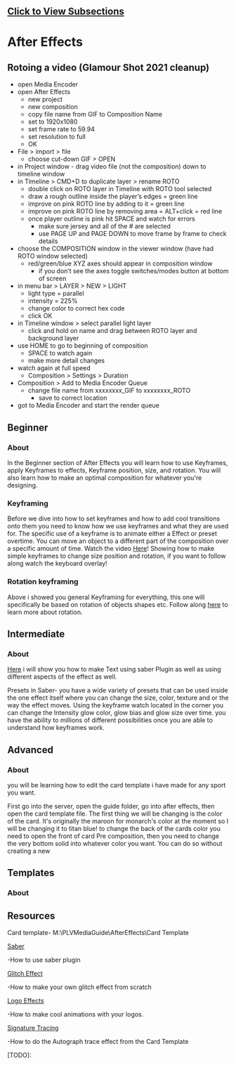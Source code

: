 ## [Click to View Subsections](cf213dd4-a69f-4ed0-a1b8-906a391a3161)

After Effects
=============

Rotoing a video (Glamour Shot 2021 cleanup)
-------------------------------------------

*   open Media Encoder
*   open After Effects
    *   new project
    *   new composition
    *   copy file name from GIF to Composition Name
    *   set to 1920x1080
    *   set frame rate to 59.94
    *   set resolution to full
    *   OK
*   File > import > file
    *   choose cut-down GIF > OPEN
*   in Project window - drag video file (not the composition) down to timeline window
*   in Timeline > CMD+D to duplicate layer > rename ROTO
    *   double click on ROTO layer in Timeline with ROTO tool selected
    *   draw a rough outline inside the player’s edges = green line
    *   improve on pink ROTO line by adding to it = green line
    *   improve on pink ROTO line by removing area = ALT+click = red line
    *   once player outline is pink hit SPACE and watch for errors
        *   make sure jersey and all of the # are selected
        *   use PAGE UP and PAGE DOWN to move frame by frame to check details
*   choose the COMPOSITION window in the viewer window (have had ROTO window selected)
    *   red/green/blue XYZ axes should appear in composition window
        *   if you don’t see the axes toggle switches/modes button at bottom of screen
*   in menu bar > LAYER > NEW > LIGHT
    *   light type = parallel
    *   intensity = 225%
    *   change color to correct hex code
    *   click OK
*   in Timeline window > select parallel light layer
    *   click and hold on name and drag between ROTO layer and background layer
*   use HOME to go to beginning of composition
    *   SPACE to watch again
    *   make more detail changes
*   watch again at full speed
    *   Composition > Settings > Duration
*   Composition > Add to Media Encoder Queue
    *   change file name from xxxxxxxx\_GIF to xxxxxxxx\_ROTO
        *   save to correct location
*   got to Media Encoder and start the render queue

Beginner
--------

### About

In the Beginner section of After Effects you will learn how to use Keyframes, apply Keyframes to effects, Keyframe position, size, and rotation. You will also learn how to make an optimal composition for whatever you're designing.

### Keyframing

Before we dive into how to set keyframes and how to add cool transitions onto them you need to know how we use keyframes and what they are used for. The specific use of a keyframe is to animate either a Effect or preset overtime. You can move an object to a different part of the composition over a specific amount of time. Watch the video [Here](https://www.google.com/url?q=https://drive.google.com/file/d/16FxaEFOHqL3FkwYwj78kSPjlF4RKJTjf/view?usp%3Dsharing&sa=D&source=editors&ust=1646863017274385&usg=AOvVaw3I6JuFhdsYDW-srw42wjHH)! Showing how to make simple keyframes to change size position and rotation, if you want to follow along watch the keyboard overlay!

### Rotation keyframing

Above i showed you general Keyframing for everything, this one will specifically be based on rotation of objects shapes etc. Follow along [here](https://www.google.com/url?q=https://drive.google.com/file/d/1N0ZW3AjIYJMnCPE4o-1nEFk68wbwPvAM/view?usp%3Dsharing&sa=D&source=editors&ust=1646863017275376&usg=AOvVaw1IzsA5-w_FxSWeGit0pV1X) to learn more about rotation.

Intermediate
------------

### About

[Here](https://www.google.com/url?q=https://drive.google.com/file/d/12H3kdSekXKsddSTmfBt0R3vQ9IlrQI4z/view?usp%3Dsharing&sa=D&source=editors&ust=1646863017276163&usg=AOvVaw3eNo_88TLwnahpDn12VQQg) i will show you how to make Text using saber Plugin as well as using different aspects of the effect as well.

Presets in Saber- you have a wide variety of presets that can be used inside the one effect itself where you can change the size, color, texture and or the way the effect moves. Using the keyframe watch located in the corner you can change the Intensity glow color, glow bias and glow size over time. you have the ability to millions of different possibilities once you are able to understand how keyframes work.

Advanced
--------

### About

you will be learning how to edit the card template i have made for any sport you want.

First go into the server, open the guide folder, go into after effects, then open the card template file. The first thing we will be changing is the color of the card. It's originally the maroon for monarch's color at the moment so I will be changing it to titan blue! to change the back of the cards color you need to open the front of card Pre composition, then you need to change the very bottom solid into whatever color you want. You can do so without creating a new

Templates
---------

### About

Resources
---------

Card template- M:\\PLVMediaGuide\\AfterEffects\\Card Template

[Saber](https://www.google.com/url?q=https://www.youtube.com/watch?v%3DJ_oT9erINxA&sa=D&source=editors&ust=1646863017278528&usg=AOvVaw3x_0rjmZIKxTbJ1OCzpXYs)

\-How to use saber plugin

[Glitch Effect](https://www.google.com/url?q=https://www.youtube.com/watch?v%3Dg99TD5ZTKEg&sa=D&source=editors&ust=1646863017279090&usg=AOvVaw23CUef1UHh5bZ6jx22KWxA)

\-How to make your own glitch effect from scratch

[Logo Effects](https://www.google.com/url?q=https://www.youtube.com/watch?v%3Dq6TMY76KPX8&sa=D&source=editors&ust=1646863017279582&usg=AOvVaw0Z2OrXQCP_3S6eLF8nxW38)

\-How to make cool animations with your logos.

[Signature Tracing](https://www.google.com/url?q=https://www.youtube.com/watch?v%3DrUyTt2d3MIA&sa=D&source=editors&ust=1646863017280026&usg=AOvVaw2VcHuDsyE6D-RplSskpNXc)

\-How to do the Autograph trace effect from the Card Template

\[TODO\]: